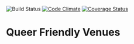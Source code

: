 ![Build Status](https://codeship.com/projects/d9986f00-0afe-0133-67ba-2696e3e4b295/status?branch=master) [![Code Climate](https://codeclimate.com/github/KellyTeresa/queer-friendly-venues/badges/gpa.svg)](https://codeclimate.com/github/KellyTeresa/queer-friendly-venues) [![Coverage Status](https://coveralls.io/repos/KellyTeresa/queer-friendly-venues/badge.svg?branch=master&service=github)](https://coveralls.io/github/KellyTeresa/queer-friendly-venues?branch=master)
# Queer Friendly Venues
